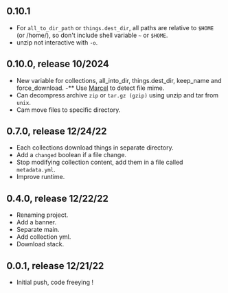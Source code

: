 ## 0.10.1
- For `all_to_dir_path` or `things.dest_dir`, all paths are relative to `$HOME` (or
  /home/<name>), so don't include shell variable `~` or `$HOME`.
- unzip not interactive with `-o`.

## 0.10.0, release 10/2024
- New variable for collections, all_into_dir, things.dest_dir, keep_name and
  force_download.
-** Use [Marcel](https://github.com/rails/marcel) to detect file mime.
- Can decompress archive `zip` or `tar.gz (gzip)` using unzip and tar from `unix`.
- Cam move files to specific directory.

## 0.7.0, release 12/24/22

* Each collections download things in separate directory.
* Add a `changed` boolean if a file change.
* Stop modifying collection content, add them in a file called `metadata.yml`.
* Improve runtime.

## 0.4.0, release 12/22/22

* Renaming project.
* Add a banner.
* Separate main.
* Add collection yml.
* Download stack.

## 0.0.1, release 12/21/22
* Initial push, code freeying !

